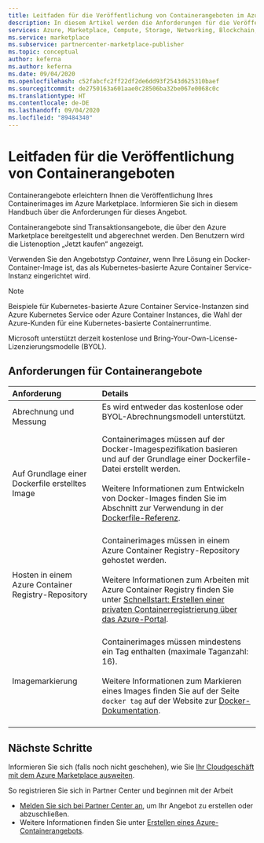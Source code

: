 ```yaml
---
title: Leitfaden für die Veröffentlichung von Containerangeboten im Azure Marketplace
description: In diesem Artikel werden die Anforderungen für die Veröffentlichung von Containerangeboten im Azure Marketplace beschrieben.
services: Azure, Marketplace, Compute, Storage, Networking, Blockchain, Security
ms.service: marketplace
ms.subservice: partnercenter-marketplace-publisher
ms.topic: conceptual
author: keferna
ms.author: keferna
ms.date: 09/04/2020
ms.openlocfilehash: c52fabcfc2ff22df2de6dd93f2543d625310baef
ms.sourcegitcommit: de2750163a601aae0c28506ba32be067e0068c0c
ms.translationtype: HT
ms.contentlocale: de-DE
ms.lasthandoff: 09/04/2020
ms.locfileid: "89484340"
---
```

# <a name="publishing-guide-for-container-offers"></a>Leitfaden für die Veröffentlichung von Containerangeboten

Containerangebote erleichtern Ihnen die Veröffentlichung Ihres Containerimages im Azure Marketplace. Informieren Sie sich in diesem Handbuch über die Anforderungen für dieses Angebot. 

Containerangebote sind Transaktionsangebote, die über den Azure Marketplace bereitgestellt und abgerechnet werden. Den Benutzern wird die Listenoption „Jetzt kaufen“ angezeigt.

Verwenden Sie den Angebotstyp *Container*, wenn Ihre Lösung ein Docker-Container-Image ist, das als Kubernetes-basierte Azure Container Service-Instanz eingerichtet wird. 

> [!NOTE]
> Beispiele für Kubernetes-basierte Azure Container Service-Instanzen sind Azure Kubernetes Service oder Azure Container Instances, die Wahl der Azure-Kunden für eine Kubernetes-basierte Containerruntime.  

Microsoft unterstützt derzeit kostenlose und Bring-Your-Own-License-Lizenzierungsmodelle (BYOL).

## <a name="container-offer-requirements"></a>Anforderungen für Containerangebote

| Anforderung | Details |  
|:--- |:--- |  
| Abrechnung und Messung | Es wird entweder das kostenlose oder BYOL-Abrechnungsmodell unterstützt.<br><br> |  
| Auf Grundlage einer Dockerfile erstelltes Image | Containerimages müssen auf der Docker-Imagespezifikation basieren und auf der Grundlage einer Dockerfile-Datei erstellt werden.<br> <br>Weitere Informationen zum Entwickeln von Docker-Images finden Sie im Abschnitt zur Verwendung in der [Dockerfile-Referenz](https://docs.docker.com/engine/reference/builder/#usage).<br><br> |  
| Hosten in einem Azure Container Registry-Repository | Containerimages müssen in einem Azure Container Registry-Repository gehostet werden.<br> <br>Weitere Informationen zum Arbeiten mit Azure Container Registry finden Sie unter [Schnellstart: Erstellen einer privaten Containerregistrierung über das Azure-Portal](../container-registry/container-registry-get-started-portal.md).<br><br> |  
| Imagemarkierung | Containerimages müssen mindestens ein Tag enthalten (maximale Taganzahl: 16).<br><br>Weitere Informationen zum Markieren eines Images finden Sie auf der Seite `docker tag` auf der Website zur [Docker-Dokumentation](https://docs.docker.com/engine/reference/commandline/tag).<br><br> |  

## <a name="next-steps"></a>Nächste Schritte

Informieren Sie sich (falls noch nicht geschehen), wie Sie [Ihr Cloudgeschäft mit dem Azure Marketplace ausweiten](https://azuremarketplace.microsoft.com/sell).

So registrieren Sie sich in Partner Center und beginnen mit der Arbeit

- [Melden Sie sich bei Partner Center an](https://partner.microsoft.com/dashboard/account/v3/enrollment/introduction/partnership), um Ihr Angebot zu erstellen oder abzuschließen.
- Weitere Informationen finden Sie unter [Erstellen eines Azure-Containerangebots](./partner-center-portal/create-azure-container-offer.md).
